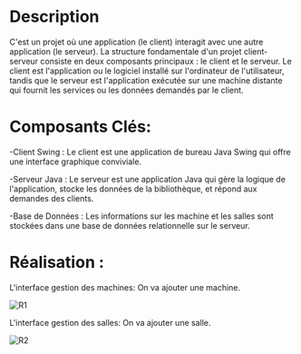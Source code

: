 # Description
C'est un projet où une application (le client) interagit avec une autre application (le serveur).
La structure fondamentale d'un projet client-serveur consiste en deux composants principaux : le client et le serveur. Le client est l'application ou le logiciel installé sur l'ordinateur de l'utilisateur, tandis que le serveur est l'application exécutée sur une machine distante qui fournit les services ou les données demandés par le client.

# Composants Clés:
-Client Swing : Le client est une application de bureau Java Swing qui offre une interface graphique conviviale.

-Serveur Java : Le serveur est une application Java qui gère la logique de l'application, stocke les données de la bibliothèque, et répond aux demandes des clients.

-Base de Données : Les informations sur les machine et les salles sont stockées dans une base de données relationnelle sur le serveur.


# Réalisation :
L'interface gestion des machines:
On va ajouter une machine.

![R1](https://github.com/Hajar05ab/RMI/assets/112958434/0e27eb0c-4eca-4f83-8cbb-3cea4eab77bb)

L'interface gestion des salles:
On va ajouter une salle.

![R2](https://github.com/Hajar05ab/RMI/assets/112958434/068ac3eb-b544-4b81-8291-4bab672a59e4)

